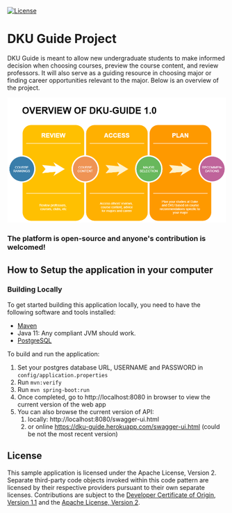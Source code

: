 [![License](https://img.shields.io/badge/License-Apache2-blue.svg)](https://www.apache.org/licenses/LICENSE-2.0)

# DKU Guide Project

DKU Guide is meant to allow new undergraduate students to make informed decision when choosing courses, preview the course content, and review professors. It will also serve as a guiding resource in choosing major or finding career opportunities relevant to the major. Below is an overview of the project.

![](images/project-overview.png)

### The platform is open-source and anyone's contribution is welcomed!

## How to Setup the application in your computer

### Building Locally

To get started building this application locally, you need to have the following software and tools installed:
* [Maven](https://maven.apache.org/install.html)
* Java 11: Any compliant JVM should work.
* [PostgreSQL](https://www.postgresql.org/download/)

To build and run the application:
1. Set your postgres database URL, USERNAME and PASSWORD in ```config/application.properties```
2. Run ```mvn:verify```
3. Run ```mvn spring-boot:run```
4. Once completed, go to http://localhost:8080 in browser to view the current version of the web app
5. You can also browse the current version of API:
   1. locally: http://localhost:8080/swagger-ui.html
   2. or online https://dku-guide.herokuapp.com/swagger-ui.html (could be not the most recent version)

## License

This sample application is licensed under the Apache License, Version 2. Separate third-party code objects invoked within this code pattern are licensed by their respective providers pursuant to their own separate licenses. Contributions are subject to the [Developer Certificate of Origin, Version 1.1](https://developercertificate.org/) and the [Apache License, Version 2](https://www.apache.org/licenses/LICENSE-2.0.txt).

